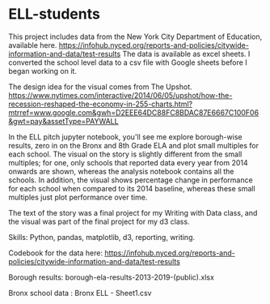 # ELL-students

This project includes data from the New York City Department of Education, available here. https://infohub.nyced.org/reports-and-policies/citywide-information-and-data/test-results The data is available as excel sheets. I converted the school level data to a csv file with Google sheets before I began working on it. 

The design idea for the visual comes from The Upshot. https://www.nytimes.com/interactive/2014/06/05/upshot/how-the-recession-reshaped-the-economy-in-255-charts.html?mtrref=www.google.com&gwh=D2EEE64DC88FC8BDAC87E6667C100F06&gwt=pay&assetType=PAYWALL

In the ELL pitch jupyter notebook, you'll see me explore borough-wise results, zero in on the Bronx and 8th Grade ELA and plot small multiples for each school. The visual on the story is slightly different from the small multiples; for one, only schools that reported data every year from 2014 onwards are shown, whereas the analysis notebook contains all the schools. In addition, the visual shows percentage change in performance for each school when compared to its 2014 baseline, whereas these small multiples just plot performance over time. 

The text of the story was a final project for my Writing with Data class, and the visual was part of the final project for my d3 class. 

Skills:
Python, pandas, matplotlib, d3, reporting, writing. 

Codebook for the data here: https://infohub.nyced.org/reports-and-policies/citywide-information-and-data/test-results

Borough results: borough-ela-results-2013-2019-(public).xlsx

Bronx school data : Bronx ELL - Sheet1.csv
